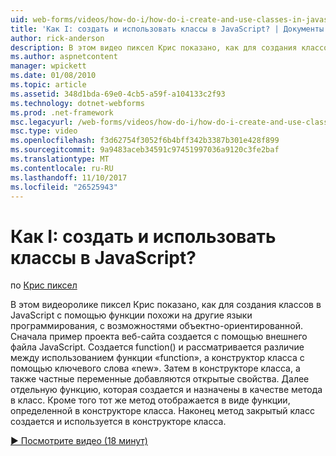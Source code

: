 ```yaml
---
uid: web-forms/videos/how-do-i/how-do-i-create-and-use-classes-in-javascript
title: 'Как I: создать и использовать классы в JavaScript? | Документы Майкрософт'
author: rick-anderson
description: В этом видео пиксел Крис показано, как для создания классов в JavaScript с помощью функции похожи на другие языки программирования с capabilitie объектно-ориентированной...
ms.author: aspnetcontent
manager: wpickett
ms.date: 01/08/2010
ms.topic: article
ms.assetid: 348d1bda-69e0-4cb5-a59f-a104133c2f93
ms.technology: dotnet-webforms
ms.prod: .net-framework
msc.legacyurl: /web-forms/videos/how-do-i/how-do-i-create-and-use-classes-in-javascript
msc.type: video
ms.openlocfilehash: f3d62754f3052f6b4bff342b3387b301e428f899
ms.sourcegitcommit: 9a9483aceb34591c97451997036a9120c3fe2baf
ms.translationtype: MT
ms.contentlocale: ru-RU
ms.lasthandoff: 11/10/2017
ms.locfileid: "26525943"
---
```

<a name="how-do-i-create-and-use-classes-in-javascript"></a>Как I: создать и использовать классы в JavaScript?
====================
по [Крис пиксел](https://twitter.com/chrispels)

В этом видеоролике пиксел Крис показано, как для создания классов в JavaScript с помощью функции похожи на другие языки программирования, с возможностями объектно-ориентированной. Сначала пример проекта веб-сайта создается с помощью внешнего файла JavaScript. Создается function() и рассматривается различие между использованием функции «function», а конструктор класса с помощью ключевого слова «new». Затем в конструкторе класса, а также частные переменные добавляются открытые свойства. Далее отдельную функцию, которая создается и назначены в качестве метода в класс. Кроме того тот же метод отображается в виде функции, определенной в конструкторе класса. Наконец метод закрытый класс создается и используется в конструкторе класса.

[&#9654; Посмотрите видео (18 минут)](https://channel9.msdn.com/Blogs/ASP-NET-Site-Videos/how-do-i-create-and-use-classes-in-javascript)
